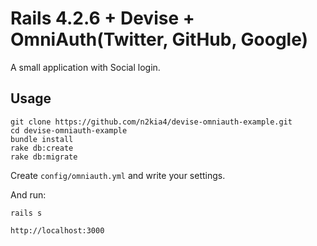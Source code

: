 # Rails 4.2.6 + Devise + OmniAuth(Twitter, GitHub, Google)
A small application with Social login.

## Usage
```
git clone https://github.com/n2kia4/devise-omniauth-example.git
cd devise-omniauth-example
bundle install
rake db:create
rake db:migrate
```
Create `config/omniauth.yml` and write your settings.

And run:
```
rails s
```
```
http://localhost:3000
```

